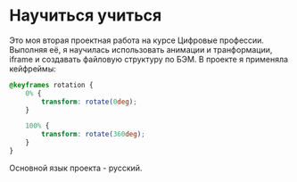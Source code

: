 # Научиться учиться #
Это моя вторая проектная работа на курсе Цифровые профессии. Выполняя её, я научилась использовать анимации и транформации, iframe и создавать файловую структуру по БЭМ.
В проекте я применяла кейфреймы:

```css
@keyframes rotation {
	0% {
		transform: rotate(0deg);
	}

	100% {
		transform: rotate(360deg);
	}
}
```
Основной язык проекта - русский.
